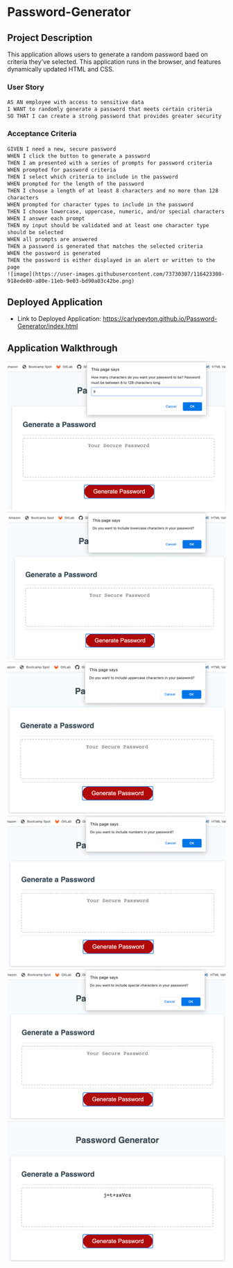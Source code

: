 # Password-Generator

## Project Description

This application allows users to generate a random password baed on criteria they've selected. This application runs in the browser, and features dynamically updated HTML and CSS.

### User Story

```
AS AN employee with access to sensitive data
I WANT to randomly generate a password that meets certain criteria
SO THAT I can create a strong password that provides greater security
```

### Acceptance Criteria

```
GIVEN I need a new, secure password
WHEN I click the button to generate a password
THEN I am presented with a series of prompts for password criteria
WHEN prompted for password criteria
THEN I select which criteria to include in the password
WHEN prompted for the length of the password
THEN I choose a length of at least 8 characters and no more than 128 characters
WHEN prompted for character types to include in the password
THEN I choose lowercase, uppercase, numeric, and/or special characters
WHEN I answer each prompt
THEN my input should be validated and at least one character type should be selected
WHEN all prompts are answered
THEN a password is generated that matches the selected criteria
WHEN the password is generated
THEN the password is either displayed in an alert or written to the page
![image](https://user-images.githubusercontent.com/73730307/116423308-918ede80-a80e-11eb-9e03-bd90a03c42be.png)
```

## Deployed Application 
* Link to Deployed Application: https://carlypeyton.github.io/Password-Generator/index.html

## Application Walkthrough
<img src = "Screen Shot 2020-12-13 at 11.00.51 PM.png">
<img src = "Screen Shot 2020-12-13 at 11.00.59 PM.png">
<img src = "Screen Shot 2020-12-13 at 11.01.10 PM.png">
<img src = "Screen Shot 2020-12-13 at 11.01.17 PM.png">
<img src = "Screen Shot 2020-12-13 at 11.01.26 PM.png">
<img src = "Screen Shot 2020-12-13 at 11.01.40 PM.png">
